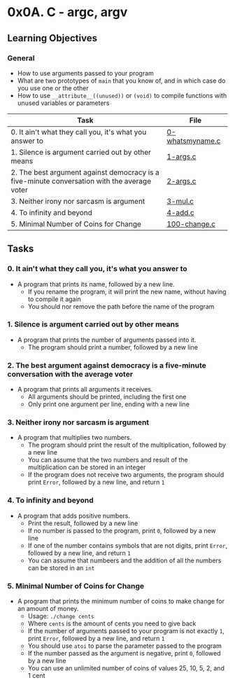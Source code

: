 # 0x0A. C - argc, argv
## Learning Objectives

### General

* How to use arguments passed to your program
* What are two prototypes of `main` that you know of, and in which case do you use one or the other
* How to use `__attribute__((unused))` or `(void)` to compile functions with unused variables or parameters

| Task | File |
| ---- | ---- |
| 0. It ain't what they call you, it's what you answer to | [0-whatsmyname.c](./0-whatsmyname.c) |
| 1. Silence is argument carried out by other means | [1-args.c](./1-args.c) |
| 2. The best argument against democracy is a five-minute conversation with the average voter | [2-args.c](./2-args.c) |
| 3. Neither irony nor sarcasm is argument | [3-mul.c](./3-mul.c) |
| 4. To infinity and beyond | [4-add.c](./4-add.c) |
| 5. Minimal Number of Coins for Change | [100-change.c](./100-change.c) |

## Tasks
### 0. It ain't what they call you, it's what you answer to
* A program that prints its name, followed by a new line.
	* If you rename the program, it will print the new name, without having to compile it again
	* You should nor remove the path before the name of the program
### 1. Silence is argument carried out by other means
* A program that prints the number of arguments passed into it.
	* The program should print a number, followed by a new line
### 2. The best argument against democracy is a five-minute conversation with the average voter
* A program that prints all arguments it receives.
	* All arguments should be printed, including the first one
	* Only print one argument per line, ending with a new line
### 3. Neither irony nor sarcasm is argument
* A program that multiplies two numbers.
	* The program should print the result of the multiplication, followed by a new line
	* You can assume that the two numbers and result of the multiplication can be stored in an integer
	* If the program does not receive two arguments, the program should print `Error`, followed by a new line, and return `1`
### 4. To infinity and beyond
* A program that adds positive numbers.
	* Print the result, followed by a new line
	* If no number is passed to the program, print `0`, followed by a new line
	* If one of the number contains symbols that are not digits, print `Error`, followed by a new line, and return `1`
	* You can assume that numbeers and the addition of all the numbers can be stored in an `int`
### 5. Minimal Number of Coins for Change
* A program that prints the minimum number of coins to make change for an amount of money.
	* Usage: `./change cents`
	* Where `cents` is the amount of cents you need to give back
	* If the number of arguments passed to your program is not exactly `1`, print `Error`, followed by a new line, and return `1`
	* You should use `atoi` to parse the parameter passed to the program
	* If the number passed as the argument is negative, print `0`, followed by a new line
	* You can use an unlimited number of coins of values 25, 10, 5, 2, and 1 cent
